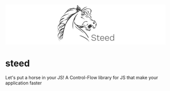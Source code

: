 ![logo][]

# steed
Let's put a horse in your JS! A Control-Flow library for JS that make your application faster

[logo]: ./assets/banner.svg
